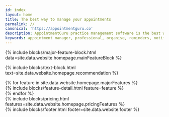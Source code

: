 ```yaml
---
id: index
layout: home
title: The best way to manage your appointments
permalink: //
canonical: 'https://appointmentguru.co'
description: AppointmentGuru practice management software is the best way to manage your appointments and your business
keywords: appointment manager, professional, organise, reminders, notifications, free booking page, book online, practice management, scheduling, calendar, invoicing, physio, biokinetics
---
```


{% include blocks/major-feature-block.html data=site.data.website.homepage.mainFeatureBlock %}

{% include blocks/text-block.html text=site.data.website.homepage.recommendation %}
<div id='product'></div>
{% for feature in site.data.website.homepage.majorFeatures %}
<div class='{% cycle 'light', 'dark' %}' >
{% include blocks/feature-detail.html feature=feature %}
</div>
{% endfor %}

<div id='pricing'></div>
<div class='block' style='padding:0px;' >
{% include blocks/pricing.html features=site.data.website.homepage.pricingFeatures %}
</div>
<!--
<div class='clearfix dark' style='margin-bottom: 80px;' ></div>
 -->
{% include blocks/footer.html footer=site.data.website.footer %}
